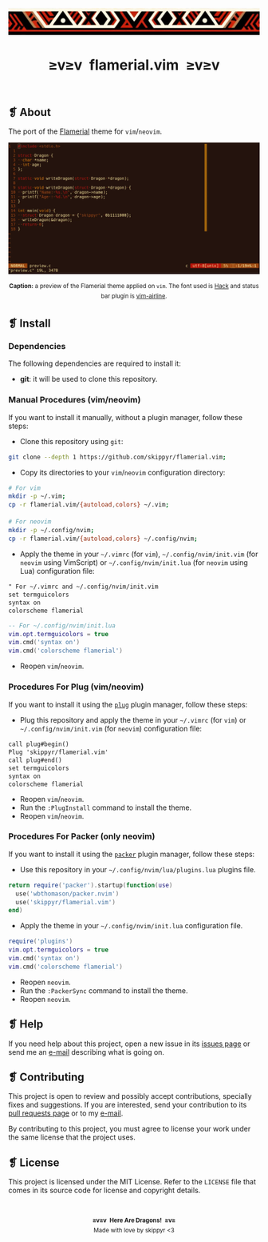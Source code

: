 <p align="center">
  <img src="assets/ornament.webp" alt="" />
</p>
<h1 align="center">≥v≥v&ensp;flamerial.vim&ensp;≥v≥v</h1>
<p align="center">
  <img src="https://img.shields.io/github/license/skippyr/flamerial.vim?style=plastic&label=%E2%89%A5%20license&labelColor=%2324130e&color=%23b8150d" alt="" />
  &nbsp;
  <img src="https://img.shields.io/github/v/tag/skippyr/flamerial.vim?style=plastic&label=%E2%89%A5%20tag&labelColor=%2324130e&color=%23b8150d" alt="" />
  &nbsp;
  <img src="https://img.shields.io/github/commit-activity/t/skippyr/flamerial.vim?style=plastic&label=%E2%89%A5%20commits&labelColor=%2324130e&color=%23b8150d" alt="" />
  &nbsp;
  <img src="https://img.shields.io/github/stars/skippyr/flamerial.vim?style=plastic&label=%E2%89%A5%20stars&labelColor=%2324130e&color=%23b8150d" alt="" />
</p>

## ❡ About

The port of the [Flamerial](https://github.com/skippyr/flamerial) theme for `vim`/`neovim`.

<p align="center"><img src="assets/preview.webp" alt="" /></p>
<p align="center"><sup><strong>Caption:</strong> a preview of the Flamerial theme applied on <code>vim</code>. The font used is <a href="https://github.com/source-foundry/Hack">Hack</a> and status bar plugin is <a href="https://github.com/vim-airline/vim-airline">vim-airline</a>.</sup></p>

## ❡ Install

### Dependencies

The following dependencies are required to install it:

- **git**: it will be used to clone this repository.

### Manual Procedures (vim/neovim)

If you want to install it manually, without a plugin manager, follow these steps:

- Clone this repository using `git`:

```sh
git clone --depth 1 https://github.com/skippyr/flamerial.vim;
```

- Copy its directories to your `vim`/`neovim` configuration directory:

```sh
# For vim
mkdir -p ~/.vim;
cp -r flamerial.vim/{autoload,colors} ~/.vim;

# For neovim
mkdir -p ~/.config/nvim;
cp -r flamerial.vim/{autoload,colors} ~/.config/nvim;
```

- Apply the theme in your `~/.vimrc` (for `vim`), `~/.config/nvim/init.vim` (for `neovim` using VimScript) or `~/.config/nvim/init.lua` (for `neovim` using Lua) configuration file:

```vim
" For ~/.vimrc and ~/.config/nvim/init.vim
set termguicolors
syntax on
colorscheme flamerial
```

```lua
-- For ~/.config/nvim/init.lua
vim.opt.termguicolors = true
vim.cmd('syntax on')
vim.cmd('colorscheme flamerial')
```

- Reopen `vim`/`neovim`.

### Procedures For Plug (vim/neovim)

If you want to install it using the [`plug`](https://github.com/junegunn/vim-plug) plugin manager, follow these steps:

- Plug this repository and apply the theme in your `~/.vimrc` (for `vim`) or `~/.config/nvim/init.vim` (for `neovim`) configuration file:

```vim
call plug#begin()
Plug 'skippyr/flamerial.vim'
call plug#end()
set termguicolors
syntax on
colorscheme flamerial
```

- Reopen `vim`/`neovim`.
- Run the `:PlugInstall` command to install the theme.
- Reopen `vim`/`neovim`.

### Procedures For Packer (only neovim)

If you want to install it using the [`packer`](https://github.com/wbthomason/packer.nvim) plugin manager, follow these steps:

- Use this repository in your `~/.config/nvim/lua/plugins.lua` plugins file.

```lua
return require('packer').startup(function(use)
  use('wbthomason/packer.nvim')
  use('skippyr/flamerial.vim')
end)
```

- Apply the theme in your `~/.config/nvim/init.lua` configuration file.

```lua
require('plugins')
vim.opt.termguicolors = true
vim.cmd('syntax on')
vim.cmd('colorscheme flamerial')
```

- Reopen `neovim`.
- Run the `:PackerSync` command to install the theme.
- Reopen `neovim`.

## ❡ Help

If you need help about this project, open a new issue in its [issues page](https://github.com/skippyr/flamerial.vim/issues) or send me an [e-mail](mailto:skippyr.developer@gmail.com) describing what is going on.

## ❡ Contributing

This project is open to review and possibly accept contributions, specially fixes and suggestions. If you are interested, send your contribution to its [pull requests page](https://github.com/skippyr/flamerial.vim/pulls) or to my [e-mail](mailto:skippyr.developer@gmail.com).

By contributing to this project, you must agree to license your work under the same license that the project uses.

## ❡ License

This project is licensed under the MIT License. Refer to the `LICENSE` file that comes in its source code for license and copyright details.

&ensp;
<p align="center"><sup><strong>≥v≥v&ensp;Here Are Dragons!&ensp;≥v≥</strong><br />Made with love by skippyr <3</sup></p>
